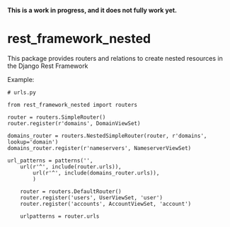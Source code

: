 **This is a work in progress, and it does not fully work yet.**

rest_framework_nested
=====================

This package provides routers and relations to create nested resources in the
Django Rest Framework

Example:

    # urls.py

    from rest_framework_nested import routers

    router = routers.SimpleRouter()
    router.register(r'domains', DomainViewSet)

    domains_router = routers.NestedSimpleRouter(router, r'domains', lookup='domain')
    domains_router.register(r'nameservers', NameserverViewSet)

    url_patterns = patterns('',
        url(r'^', include(router.urls)),
            url(r'^', include(domains_router.urls)),
            )

        router = routers.DefaultRouter()
        router.register('users', UserViewSet, 'user')
        router.register('accounts', AccountViewSet, 'account')

        urlpatterns = router.urls
